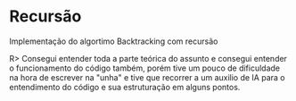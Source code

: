 # Recursão
Implementação do algortimo Backtracking com recursão

R> Consegui entender toda a parte teórica do assunto e consegui entender o funcionamento do código também, porém tive um pouco de dificuldade na hora de escrever na "unha" e tive que recorrer a um auxilio de IA para o entendimento do código e sua estruturação em alguns pontos.
